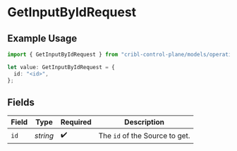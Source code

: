 # GetInputByIdRequest

## Example Usage

```typescript
import { GetInputByIdRequest } from "cribl-control-plane/models/operations";

let value: GetInputByIdRequest = {
  id: "<id>",
};
```

## Fields

| Field                                     | Type                                      | Required                                  | Description                               |
| ----------------------------------------- | ----------------------------------------- | ----------------------------------------- | ----------------------------------------- |
| `id`                                      | *string*                                  | :heavy_check_mark:                        | The <code>id</code> of the Source to get. |